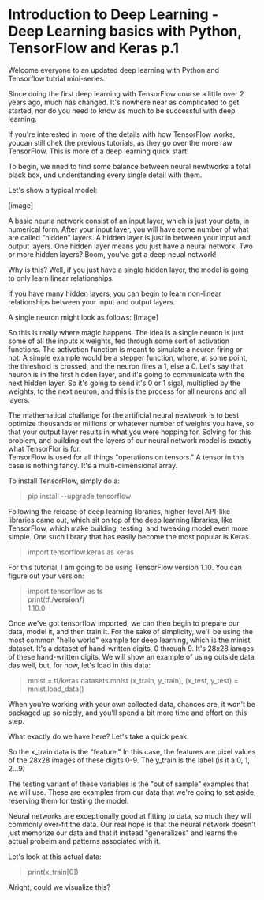 # Introduction to Deep Learning - Deep Learning basics with Python, TensorFlow and Keras p.1

Welcome everyone to an updated deep learning with Python and Tensorflow tutrial mini-series. 

Since doing the first deep learning with TensorFlow course a little over 2 years ago, much has changed. It's nowhere near as complicated to get started, nor do you need to know as much to be successful with deep learning.

If you're interested in more of the details with how TensorFlow works, youcan still chek the previous tutorials, as they go over the more raw TensorFlow. This is more of a deep learning quick start!

To begin, we nned to find some balance between neural newtworks a total black box, und understanding every single detail with them.

Let's show a typical model:

[image]

A basic neurla network consist of an input layer, which is just your data, in numerical form. After your input layer, you will have some number of what are called "hidden" layers. A hidden layer is just in between your input and output layers. One hidden layer means you just have a neural network. Two or more hidden layers? Boom, you've got a deep neual network!

Why is this? Well, if you just have a single hidden layer, the model is going to only learn linear relationships.  

If you have many hidden layers, you can begin to learn non-linear relationships between your input and output layers.

A single neuron might look as follows:
[Image]

So this is really where magic happens. The idea is a single neuron is just some of all the inputs x weights, fed through some sort of activation functions. The activation function is meant to simulate a neuron firing or not. A simple example would be a stepper function, where, at some point, the threshold is crossed, and the neuron fires a 1, else a 0. Let's say that neuron is in the first hidden layer, and it's going to communicate with the next hidden layer. So it's going to send it's 0 or 1 sigal, multiplied by the weights, to the next neuron, and this is the process for all neurons and all layers.  

The mathematical challange for the artificial neural newtwork is to best optimize thousands or millions or whatever number of weights you have, so that your output layer results in what you were hopping for. Solving for this problem, and building out the layers of our neural network model is exactly what TensorFlor is for.  
TensorFlow is used for all things "operations on tensors." A tensor in this case is nothing fancy. It's a multi-dimensional array.  

To install TensorFlow, simply do a:  
> pip install --upgrade tensorflow

Following the release of deep learning libraries, higher-level API-like libraries came out, which sit on top of the deep learning libraries, like TensorFlow, which make building, testing, and tweaking model even more simple. One such library that has easily become the most popular is Keras.

> import tensorflow.keras as keras

For this tutorial, I am going to be using TensorFlow version 1.10. You can figure out your version:  
> import tensorflow as ts  
> print(tf./__version/__)  
> 1.10.0  

Once we've got tensorflow imported, we can then begin to prepare our data, model it, and then train it. For the sake of simplicity, we'll be using the most common "hello world" example for deep learning, which is the minist dataset. It's a dataset of hand-written digits, 0 through 9. It's 28x28 iamges of these hand-written digits. We will show an example of using outside data das well, but, for now, let's load in this data:

> mnist = tf/keras.datasets.mnist
> (x_train, y_train), (x_test, y_test) = mnist.load_data()

When you're working with your own collected data, chances are, it won't be packaged up so nicely, and you'll spend a bit more time and effort on this step.  

What exactly do we have here? Let's take a quick peak.

So the x_train data is the "feature." In this case, the features are pixel values of the 28x28 images of these digits 0-9. The y_train is the label (is it a 0, 1, 2...9)

The testing variant of these variables is the "out of sample" examples that we will use. These are examples from our data that we're going to set aside, reserving them for testing the model.

Neural networks are exceptionally good at fitting to data, so much they will commonly over-fit the data. Our real hope is that the neural network doesn't just memorize our data and that it instead "generalizes" and learns the actual probelm and patterns associated with it.

Let's look at this actual data:
> print(x_train[0])



Alright, could we visualize this?


